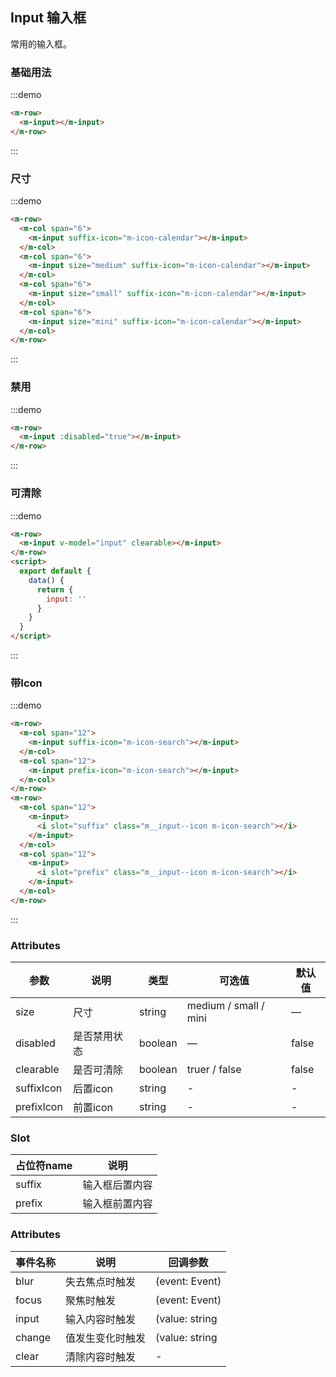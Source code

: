 ## Input 输入框
常用的输入框。

### 基础用法

:::demo 

```html
<m-row>
  <m-input></m-input>
</m-row>
```
:::

### 尺寸

:::demo 

```html
<m-row>
  <m-col span="6">
    <m-input suffix-icon="m-icon-calendar"></m-input>
  </m-col>
  <m-col span="6">
    <m-input size="medium" suffix-icon="m-icon-calendar"></m-input>
  </m-col>
  <m-col span="6">
    <m-input size="small" suffix-icon="m-icon-calendar"></m-input>
  </m-col>
  <m-col span="6">
    <m-input size="mini" suffix-icon="m-icon-calendar"></m-input>
  </m-col>
</m-row>
```
:::
### 禁用
:::demo
```html
<m-row>
  <m-input :disabled="true"></m-input>
</m-row>
```
:::

### 可清除
:::demo
```html
<m-row>
  <m-input v-model="input" clearable></m-input>
</m-row>
<script>
  export default {
    data() {
      return {
        input: ''
      }
    }
  }
</script>
```
:::

### 带Icon
:::demo
```html
<m-row>
  <m-col span="12">
    <m-input suffix-icon="m-icon-search"></m-input>
  </m-col>
  <m-col span="12">
    <m-input prefix-icon="m-icon-search"></m-input>
  </m-col>
</m-row>
<m-row>
  <m-col span="12">
    <m-input>
      <i slot="suffix" class="m__input--icon m-icon-search"></i>
    </m-input>
  </m-col>
  <m-col span="12">
    <m-input>
      <i slot="prefix" class="m__input--icon m-icon-search"></i>
    </m-input>
  </m-col>
</m-row>
```
:::

### Attributes
| 参数      | 说明    | 类型      | 可选值       | 默认值   |
|---------- |-------- |---------- |-------------  |-------- |
| size     | 尺寸   | string  |   medium / small / mini            |    —     |
| disabled  | 是否禁用状态    | boolean   | —   | false   |
| clearable  | 是否可清除 | boolean   |  truer / false  |  false  |
| suffixIcon  | 后置icon | string   |  -  |  -  |
| prefixIcon  | 前置icon | string   |  -  |  -  |

### Slot
| 占位符name      | 说明    |
|---------- |-------- |
|  suffix  |  输入框后置内容  |
|  prefix  |  输入框前置内容  |

### Attributes
| 事件名称      | 说明    | 回调参数   |
|---------- |-------- |---------- |
|  blur  |  失去焦点时触发  |  (event: Event)  |
|  focus  |  聚焦时触发  |  (event: Event)  |
|  input  |  输入内容时触发  |  (value: string | number)  |
|  change  |  值发生变化时触发  |  (value: string | number)  |
|  clear  |  清除内容时触发  |  -  |

